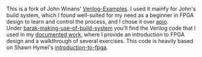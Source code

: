 This is a fork of John Winans' [Verilog-Examples](https://github.com/johnwinans/Verilog-Examples). I used it mainfy for John's build system, which I found well-suited for my need as a beginner in FPGA design to learn and control the process, and I chose it over [apio](https://github.com/FPGAwars/apio).  
Under [barak-making-use-of-build-system](https://github.com/barakbarlevi/Verilog-Examples/tree/main/barak-making-use-of-build-system) you'll find the Verilog code that I used in my [documented work](https://drive.google.com/file/d/1myHPIgDS3YTJ36jgYJsa536rMOdVYWa2/view?usp=drive_link), where I provide an introduction to FPGA design and a walkthrough of several exercises. This code is heavily based on Shawn Hymel's [introduction-to-fpga](https://github.com/ShawnHymel/introduction-to-fpga).
